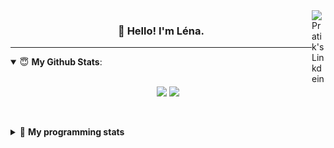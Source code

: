 <!--
<a href="https://twitter.com" target="_blank" rel="nofollow">
 <img align="right" alt="Pratik's Twitter" width="22px" src="https://cdn.jsdelivr.net/npm/simple-icons@v3/icons/twitter.svg" />
</a> 

-->
<a href="https://www.linkedin.com/in/lenagiacalone/" target="_blank" rel="nofollow">
 <img align="right" alt="Pratik's Linkdein" width="22px" src="https://cdn.jsdelivr.net/npm/simple-icons@v3/icons/linkedin.svg" />
</a>



<h3 align="center">👋 Hello! I'm Léna.</h3>

---

<!--
**lgiacalo/lgiacalo** is a ✨ _special_ ✨ repository because its `README.md` (this file) appears on your GitHub profile.

Here are some ideas to get you started:

- 🔭 I’m currently working on ...
- 🌱 I’m currently learning ...
- 👯 I’m looking to collaborate on ...
- 🤔 I’m looking for help with ...
- 💬 Ask me about ...
- 📫 How to reach me: ...
- 😄 Pronouns: ...
- ⚡ Fun fact: ...
-->

<details open>
 <summary> 😇 <b>My Github Stats</b>: </summary>
<br>
<p align = "center">
  <img src = "https://github-readme-stats.vercel.app/api?username=lgiacalo&show_icons=true&theme=nord" width="420">
  <img src = "https://github-readme-stats.vercel.app/api/top-langs/?username=lgiacalo&layout=compact&theme=nord">
</p>
 
<br>
<p align = "center">
  <imp src = "https://github-readme-stats.vercel.app/api/wakatime?username=lgiacalo&theme=nord">
</p>

</details>

<details>
 <summary>🤖 <b>My programming stats</b></summary>
 <br>
 
<!--START_SECTION:waka-->
![Lines of code](https://img.shields.io/badge/From%20Hello%20World%20I%27ve%20Written-956132%20lines%20of%20code-blue)

**🐱 My Github Data** 

> 🏆 500 Contributions in the Year 2021
 > 
> 📦 296.9 kB Used in Github's Storage 
 > 
> 🚫 Not Opted to Hire
 > 
> 📜 44 Public Repositories 
 > 
> 🔑 32 Private Repositories  
 > 
**I'm an Early 🐤** 

```text
🌞 Morning    172 commits    ███░░░░░░░░░░░░░░░░░░░░░░   14.7% 
🌆 Daytime    444 commits    █████████░░░░░░░░░░░░░░░░   37.95% 
🌃 Evening    444 commits    █████████░░░░░░░░░░░░░░░░   37.95% 
🌙 Night      110 commits    ██░░░░░░░░░░░░░░░░░░░░░░░   9.4%

```
📅 **I'm Most Productive on Thursday** 

```text
Monday       176 commits    ███░░░░░░░░░░░░░░░░░░░░░░   15.04% 
Tuesday      166 commits    ███░░░░░░░░░░░░░░░░░░░░░░   14.19% 
Wednesday    221 commits    ████░░░░░░░░░░░░░░░░░░░░░   18.89% 
Thursday     239 commits    █████░░░░░░░░░░░░░░░░░░░░   20.43% 
Friday       175 commits    ███░░░░░░░░░░░░░░░░░░░░░░   14.96% 
Saturday     73 commits     █░░░░░░░░░░░░░░░░░░░░░░░░   6.24% 
Sunday       120 commits    ██░░░░░░░░░░░░░░░░░░░░░░░   10.26%

```


📊 **This Week I Spent My Time On** 

```text
⌚︎ Time Zone: Europe/Paris

💬 Programming Languages: 
JavaScript               15 hrs 39 mins      ███████████████████████░░   91.59% 
Other                    34 mins             ░░░░░░░░░░░░░░░░░░░░░░░░░   3.4% 
JSON                     28 mins             ░░░░░░░░░░░░░░░░░░░░░░░░░   2.8% 
YAML                     21 mins             ░░░░░░░░░░░░░░░░░░░░░░░░░   2.07% 
SQL                      0 secs              ░░░░░░░░░░░░░░░░░░░░░░░░░   0.1%

🔥 Editors: 
VS Code                  17 hrs 5 mins       █████████████████████████   100.0%

🐱‍💻 Projects: 
pappers-engine           15 hrs 58 mins      ███████████████████████░░   93.45% 
pappers-importers        24 mins             ░░░░░░░░░░░░░░░░░░░░░░░░░   2.37% 
docker-elk-documents     21 mins             ░░░░░░░░░░░░░░░░░░░░░░░░░   2.1% 
works                    14 mins             ░░░░░░░░░░░░░░░░░░░░░░░░░   1.42% 
Unknown Project          6 mins              ░░░░░░░░░░░░░░░░░░░░░░░░░   0.65%

💻 Operating System: 
Mac                      17 hrs 5 mins       █████████████████████████   100.0%

```

**I Mostly Code in C** 

```text
C                        26 repos            ████████░░░░░░░░░░░░░░░░░   33.33% 
JavaScript               13 repos            ████░░░░░░░░░░░░░░░░░░░░░   16.67% 
HTML                     8 repos             ██░░░░░░░░░░░░░░░░░░░░░░░   10.26% 
Shell                    8 repos             ██░░░░░░░░░░░░░░░░░░░░░░░   10.26% 
C++                      4 repos             █░░░░░░░░░░░░░░░░░░░░░░░░   5.13%

```


**Timeline**

![Chart not found](https://raw.githubusercontent.com/lgiacalo/lgiacalo/main/charts/bar_graph.png) 


<!--END_SECTION:waka-->

</details>
